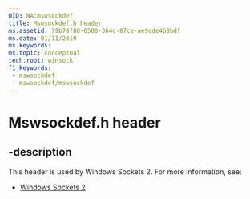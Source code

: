```yaml
---
UID: NA:mswsockdef
title: Mswsockdef.h header
ms.assetid: 79b78f80-6508-364c-87ce-ae9cde468bdf
ms.date: 01/11/2019
ms.keywords: 
ms.topic: conceptual
tech.root: winsock
f1_keywords:
 - mswsockdef
 - mswsockdef/mswsockdef
---
```


# Mswsockdef.h header


## -description

This header is used by Windows Sockets 2. For more information, see:

- [Windows Sockets 2](../_winsock/index.md)

